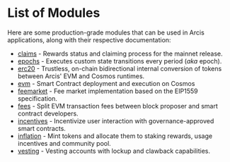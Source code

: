 <!--
order: 0
-->

# List of Modules

Here are some production-grade modules that can be used in Arcis applications, along with their respective documentation:

- [claims](claims/spec/README.md) - Rewards status and claiming process for the mainnet release.
- [epochs](epochs/spec/README.md) - Executes custom state transitions every period (*aka* epoch).
- [erc20](erc20/spec/README.md) - Trustless, on-chain bidirectional internal conversion of tokens between Arcis' EVM and Cosmos runtimes.
- [evm](https://docs.arcis.org/modules/evm/) - Smart Contract deployment and execution on Cosmos
- [feemarket](https://docs.arcis.org/modules/feemarket/) - Fee market implementation based on the EIP1559 specification.
- [fees](fees/spec/README.md) - Split EVM transaction fees between block proposer and smart contract developers.
- [incentives](incentives/spec/README.md) - Incentivize user interaction with governance-approved smart contracts.
- [inflation](inflation/spec/README.md) - Mint tokens and allocate them to staking rewards, usage incentives and community pool.
- [vesting](vesting/spec/README.md) - Vesting accounts with lockup and clawback capabilities.
